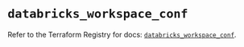 # `databricks_workspace_conf`

Refer to the Terraform Registry for docs: [`databricks_workspace_conf`](https://registry.terraform.io/providers/databricks/databricks/1.75.0/docs/resources/workspace_conf).
